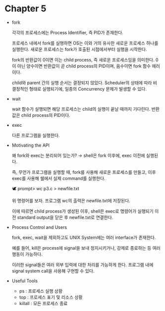 # Chapter 5

- fork
    
    각각의 프로세스에는 Process Identifier, 즉 PID가 존재한다.
    
    프로세스 내에서 fork를 실행하면 OS는 이와 거의 유사한 새로운 프로세스 하나를 실행한다. 새로운 프로세스는 fork가 호출된 시점에서부터 실행을 시작한다.
    
    fork의 반환값이 0이면 이는 child process, 즉 새로운 프로세스임을 의미한다. 0이 아닌 양수이면 반환값이 곧 child process의 PID이며, 음수이면 fork 함수 에러이다.
    
    child와 parent 간의 실행 순서는 결정되지 않았다. Scheduler의 상태에 따라 비결정적인 형태로 실행되기에, 일종의 Concurrency 문제가 발생할 수 있다.
    
- wait
    
    wait 함수가 실행되면 해당 프로세스는 child의 실행이 끝날 때까지 기다린다. 반환값은 child process의 PID이다.
    
- exec
    
    다른 프로그램을 실행한다.
    
- Motivating the API
    
    왜 fork와 exec는 분리되어 있는가? → shell은 fork 이후에, exec 이전에 실행된다.
    
    즉, 무언가 프로그램을 실행할 때, fork를 사용해 새로운 프로세스를 만들고, 이후 exec를 사용해 쉘에서 실제 command를 실행한다.
    
    <aside>
    🕊️ prompt> wc p3.c > newfile.txt
    
    </aside>
    
    위 명령어를 보자. 프로그램 wc의 출력은 newfile.txt에 저장된다.
    
    이에 따르면 child process가 생성된 이후, shell은 exec로 명령어가 실행되기 이전 standard output을 닫은 후 newfile.txt로 연결한다.
    
- Process Control and Users
    
    fork, exec, wait을 제외하고도 UNIX System에는 여러 interface가 존재한다.
    
    예를 들어, kill은 process에 signal을 보내 정지시키거나, 강제로 종료하는 등 여러 행동이 가능하다.
    
    이러한 signal들은 여러 외부 입력에 대한 처리를 가능하게 한다. 프로그램 내에 signal system call을 사용해 구현할 수 있다.
    
- Useful Tools
    - ps : 프로세스 실행 상황
    - top : 프로세스 표기 및 리소스 상황
    - killall : 모든 프로세스 종료